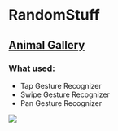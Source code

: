 # RandomStuff

## [Animal Gallery](https://github.com/DariiaV/RandomStuff/tree/main/EmmanuelOkwara/Animal%20Gallery)
### What used:
- Tap Gesture Recognizer
- Swipe Gesture Recognizer
- Pan Gesture Recognizer

![](EmmanuelOkwara/Animal%20Gallery/Animal%20Gallery.gif)
